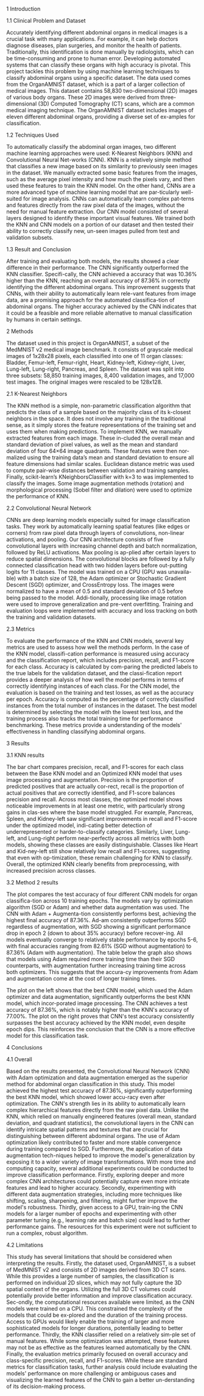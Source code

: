 1	Introduction

1.1	Clinical Problem and Dataset

Accurately identifying different abdominal organs in medical images is a crucial task with many applications. For example, it can help doctors diagnose diseases, plan surgeries, and monitor the health of patients. Traditionally, this identification is done manually by radiologists, which can be time-consuming and prone to human error. Developing automated systems that can classify these organs with high accuracy is pivotal. This project tackles this problem by using machine learning techniques to classify abdominal organs using a specific dataset. The data used comes from the OrganAMNIST dataset, which is a part of a larger collection of medical images. This dataset contains 58,830 two-dimensional (2D) images of various body organs. These 2D images were derived from three-dimensional (3D) Computed Tomography (CT) scans, which are a common medical imaging technique. The OrganAMNIST dataset includes images of eleven different abdominal organs, providing a diverse set of ex-amples for classification.

1.2	Techniques Used

To automatically classify the abdominal organ images, two different machine learning approaches were used: K-Nearest Neighbors (KNN) and Convolutional Neural Net-works (CNN). KNN is a relatively simple method that classifies a new image based on its similarity to previously seen images in the dataset. We manually extracted some basic features from the images, such as the average pixel intensity and how much the pixels vary, and then used these features to train the KNN model. On the other hand, CNNs are a more advanced type of machine learning model that are par-ticularly well-suited for image analysis. CNNs can automatically learn complex pat-terns and features directly from the raw pixel data of the images, without the need for manual feature extraction. Our CNN model consisted of several layers designed to identify these important visual features. We trained both the KNN and CNN models on a portion of our dataset and then tested their ability to correctly classify new, un-seen images pulled from test and validation subsets.

1.3	Result and Conclusion

After training and evaluating both models, the results showed a clear difference in their performance. The CNN significantly outperformed the KNN classifier. Specifi-cally, the CNN achieved a accuracy that was 10.36% higher than the KNN, reaching an overall accuracy of 87.36% in correctly identifying the different abdominal organs. This improvement suggests that CNNs, with their ability to automatically learn rele-vant features from image data, are a promising approach for the automated classifica-tion of abdominal organs. The higher accuracy achieved by the CNN indicates that it could be a feasible and more reliable alternative to manual classification by humans in certain settings.

2	Methods

The dataset used in this project is OrganAMNIST, a subset of the MedMNIST v2 medical image benchmark. It consists of grayscale medical images of 1x28x28 pixels, each classified into one of 11 organ classes: Bladder, Femur-left, Femur-right, Heart, Kidney-left, Kidney-right, Liver, Lung-left, Lung-right, Pancreas, and Spleen. The dataset was split into three subsets: 58,850 training images, 8,400 validation images, and 17,000 test images. The original images were rescaled to be 128x128.

2.1	K-Nearest Neighbors

The KNN method is a simple, non-parametric classification algorithm that predicts the class of a sample based on the majority class of its k-closest neighbors in the space. It does not involve any training in the traditional sense, as it simply stores the feature representations of the training set and uses them when making predictions.
To implement KNN, we manually extracted features from each image. These in-cluded the overall mean and standard deviation of pixel values, as well as the mean and standard deviation of four 64×64 image quadrants. These features were then nor-malized using the training data’s mean and standard deviation to ensure all feature dimensions had similar scales. Euclidean distance metric was used to compute pair-wise distances between validation and training samples. Finally, scikit-learn’s KNeighborsClassifier with k=3 to was implemented to classify the images. Some image augmentation methods (rotation) and morphological processing (Sobel filter and dilation) were used to optimize the performance of KNN.

2.2	Convolutional Neural Network

CNNs are deep learning models especially suited for image classification tasks. They work by automatically learning spatial features (like edges or corners) from raw pixel data through layers of convolutions, non-linear activations, and pooling.
    Our CNN architecture consists of five convolutional layers with increasing channel depth and batch normalization, followed by ReLU activations. Max pooling is ap-plied after certain layers to reduce spatial dimensions. The convolutional blocks are followed by a fully connected classification head with two hidden layers before out-putting logits for 11 classes.  The model was trained on a CPU (GPU was unavaila-ble) with a batch size of 128, the Adam optimizer or Stochastic Gradient Descent (SGD) optimizer, and CrossEntropy loss. The images were normalized to have a mean of 0.5 and standard deviation of 0.5 before being passed to the model. Addi-tionally, processing like image rotation were used to improve generalization and pre-vent overfitting. Training and evaluation loops were implemented with accuracy and loss tracking on both the training and validation datasets.

2.3	Metrics

To evaluate the performance of the KNN and CNN models, several key metrics are used to assess how well the methods perform. In the case of the KNN model, classifi-cation performance is measured using accuracy and the classification report, which includes precision, recall, and F1-score for each class. Accuracy is calculated by com-paring the predicted labels to the true labels for the validation dataset, and the classi-fication report provides a deeper analysis of how well the model performs in terms of correctly identifying instances of each class. For the CNN model, the evaluation is based on the training and test losses, as well as the accuracy per epoch. Accuracy is computed as the percentage of correctly classified instances from the total number of instances in the dataset. The best model is determined by selecting the model with the lowest test loss, and the training process also tracks the total training time for performance benchmarking. These metrics provide a understanding of the models' effectiveness in handling classifying abdominal organs.

3	Results

3.1	KNN results
 
The bar chart compares precision, recall, and F1-scores for each class between the Base KNN model and an Optimized KNN model that uses image processing and augmentation. Precision is the proportion of predicted positives that are actually cor-rect, recall is the proportion of actual positives that are correctly identified, and F1-score balances precision and recall. Across most classes, the optimized model shows noticeable improvements in at least one metric, with particularly strong gains in clas-ses where the base model struggled. For example, Pancreas, Spleen, and Kidney-left saw significant improvements in recall and F1-score under the optimized model, indi-cating better detection of underrepresented or harder-to-classify categories. Similarly, Liver, Lung-left, and Lung-right perform near-perfectly across all metrics with both models, showing these classes are easily distinguishable. Classes like Heart and Kid-ney-left still show relatively low recall and F1-scores, suggesting that even with op-timization, these remain challenging for KNN to classify. Overall, the optimized KNN clearly benefits from preprocessing, with increased precision across classes.

3.2	Method 2 results
 
The plot compares the test accuracy of four different CNN models for organ classifica-tion across 10 training epochs. The models vary by optimization algorithm (SGD or Adam) and whether data augmentation was used. The CNN with Adam + Augmenta-tion consistently performs best, achieving the highest final accuracy of 87.36%. Ad-am consistently outperforms SGD regardless of augmentation, with SGD showing a significant performance drop in epoch 2 (down to about 35% accuracy) before recover-ing. All models eventually converge to relatively stable performance by epochs 5-6, with final accuracies ranging from 82.61% (SGD without augmentation) to 87.36% (Adam with augmentation). The table below the graph also shows that models using Adam required more training time than their SGD counterparts, with augmentation further increasing training time across both optimizers. This suggests that the accura-cy improvements from Adam and augmentation come at the cost of longer training times.
 
The plot on the left shows that the best CNN model, which used the Adam optimizer and data augmentation, significantly outperforms the best KNN model, which incor-porated image processing. The CNN achieves a test accuracy of 87.36%, which is notably higher than the KNN's accuracy of 77.00%. The plot on the right proves that CNN's test accuracy consistently surpasses the best accuracy achieved by the KNN model, even despite epoch dips. This reinforces the conclusion that the CNN is a more effective model for this classification task.

4	Conclusions

4.1	Overall

Based on the results presented, the Convolutional Neural Network (CNN) with Adam optimization and data augmentation emerged as the superior method for abdominal organ classification in this study. This model achieved the highest test accuracy of 87.36%, significantly outperforming the best KNN model, which showed lower accu-racy even after optimization. The CNN's strength lies in its ability to automatically learn complex hierarchical features directly from the raw pixel data. Unlike the KNN, which relied on manually engineered features (overall mean, standard deviation, and quadrant statistics), the convolutional layers in the CNN can identify intricate spatial patterns and textures that are crucial for distinguishing between different abdominal organs. The use of Adam optimization likely contributed to faster and more stable convergence during training compared to SGD. Furthermore, the application of data augmentation tech-niques helped to improve the model's generalization by exposing it to a wider variety of image transformations. With more time and computing capacity, several additional experiments could be conducted to improve classification performance. Firstly, exploring deeper and more complex CNN architectures could potentially capture even more intricate features and lead to higher accuracy. Secondly, experimenting with different data augmentation strategies, including more techniques like shifting, scaling, sharpening, and filtering, might further improve the model's robustness. Thirdly, given access to a GPU, train-ing the CNN models for a larger number of epochs and experimenting with other parameter tuning (e.g., learning rate and batch size) could lead to further performance gains. The resources for this experiment were not sufficient to run a complex, robust algorithm.

4.2	Limitations

This study has several limitations that should be considered when interpreting the results. Firstly, the dataset used, OrganAMNIST, is a subset of MedMNIST v2 and consists of 2D images derived from 3D CT scans. While this provides a large number of samples, the classification is performed on individual 2D slices, which may not fully capture the 3D spatial context of the organs. Utilizing the full 3D CT volumes could potentially provide better information and improve classification accuracy. Sec-ondly, the computational resources available were limited, as the CNN models were trained on a CPU. This constrained the complexity of the models that could be ex-plored and the duration of the training process. Access to GPUs would likely enable the training of larger and more sophisticated models for longer durations, potentially leading to better performance. Thirdly, the KNN classifier relied on a relatively sim-ple set of manual features. While some optimization was attempted, these features may not be as effective as the features learned automatically by the CNN. Finally, the evaluation metrics primarily focused on overall accuracy and class-specific precision, recall, and F1-scores. While these are standard metrics for classification tasks, further analysis could include evaluating the models' performance on more challenging or ambiguous cases and visualizing the learned features of the CNN to gain a better un-derstanding of its decision-making process. 

